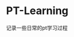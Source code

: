 














































































# PT-Learning
记录一些日常的pt学习过程
